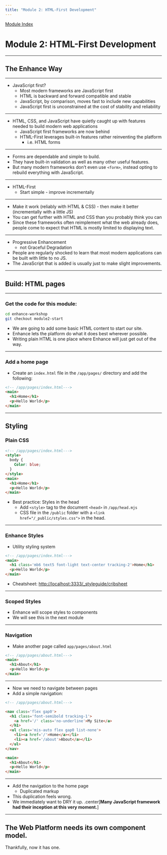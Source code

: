 ```yaml
---
title: "Module 2: HTML-First Development"
---
```


[Module Index](/)


# Module 2: HTML-First Development

---

## The Enhance Way

---

* JavaScript first?
  * Most modern frameworks are JavaScript first
  * HTML is backward and forward compatible and stable
  * JavaScript, by comparison, moves fast to include new capabilities
  * JavaScript first is unconstrained at the cost of stability and reliability


---
* HTML, CSS, and JavaScript have quietly caught up with features needed to build modern web applications
  * JavaScript first frameworks are now behind
  * HTML-First leverages built-in features rather reinventing the platform
      * i.e. HTML forms

---

* Forms are dependable and simple to build.
* They have built-in validation as well as many other useful features.
* But many modern frameworks don’t even use `<form>`, instead opting to rebuild everything with JavaScript.

---
* HTML-First
  * Start simple - improve incrementally

---
* Make it work (reliably with HTML & CSS) - then make it better (incrementally with a little JS)
* You can get further with HTML and CSS than you probably think you can
* Since these frameworks often reimplement what the web already does, people come to expect that HTML is mostly limited to displaying text.

---

* Progressive Enhancement
  * not Graceful Degradation
* People are regularly shocked to learn that most modern applications can be built with little to no JS.
* The JavaScript that is added is usually just to make slight improvements.

---

## Build: HTML pages

---

### Get the code for this module:

```bash
cd enhance-workshop
git checkout module2-start
```

* We are going to add some basic HTML content to start our site.
* Enhance lets the platform do what it does best wherever possible.
* Writing plain HTML is one place where Enhance will just get out of the way.


---
### Add a home page

* Create an `index.html` file in the `/app/pages/` directory and add the following:

```html
<!-- /app/pages/index.html--->
<main>
  <h1>Home</h1>
  <p>Hello World</p>
</main>
```

---

## Styling

### Plain CSS


```html
<!-- /app/pages/index.html--->
<style>
  body {
    Color: blue;
  }
</style>
<main>
  <h1>Home</h1>
  <p>Hello World</p>
</main>
```

* Best practice: Styles in the head
  * Add `<style>` tag to the document `<head>` in `/app/head.mjs`
  * CSS file in the `/public` folder with a `<link href="/_public/styles.css">` in the head.

---

### Enhance Styles


* Utility styling system

```html
<!-- /app/pages/index.html--->
<main>
  <h1 class='mb6 text5 font-light text-center tracking-2'>Home</h1>
  <p>Hello World</p>
</main>
```

* Cheatsheet: [ http://localhost:3333/_styleguide/cribsheet](http://localhost:3333/_styleguide/cribsheet)


---
### Scoped Styles

* Enhance will scope styles to components
* We will see this in the next module


---

### Navigation

* Make another page called `app/pages/about.html`

```html
<!-- /app/pages/about.html--->
<main>
  <h1>About</h1>
  <p>Hello World</p>
</main>

```

---

* Now we need to navigate between pages
* Add a simple navigation:

```html
<!-- /app/pages/about.html--->

<nav class='flex gap0'>
  <h1 class='font-semibold tracking-1'>
    <a href='/' class='no-underline'>My Site</a>
  </h1>
  <ul class='mis-auto flex gap0 list-none'>
    <li><a href='/'>Home</a></li>
    <li><a href='/about'>About</a></li>
  </ul>
</nav>

<main>
  <h1>About</h1>
  <p>Hello World</p>
</main>
```


---

* Add the navigation to the home page
  * Duplicated markup
* This duplication feels wrong.
* We immediately want to DRY it up.
.center[**Many JavaScript framework had their inception at this very moment.**]

---

## **The Web Platform needs its own component model**.

Thankfully, now it has one.
